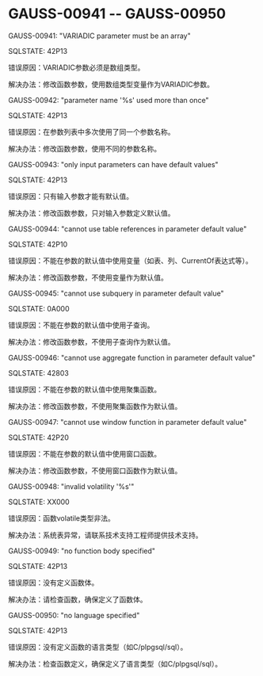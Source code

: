 # GAUSS-00941 -- GAUSS-00950

GAUSS-00941: "VARIADIC parameter must be an array"

SQLSTATE: 42P13

错误原因：VARIADIC参数必须是数组类型。

解决办法：修改函数参数，使用数组类型变量作为VARIADIC参数。

GAUSS-00942: "parameter name '%s' used more than once"

SQLSTATE: 42P13

错误原因：在参数列表中多次使用了同一个参数名称。

解决办法：修改函数参数，使用不同的参数名称。

GAUSS-00943: "only input parameters can have default values"

SQLSTATE: 42P13

错误原因：只有输入参数才能有默认值。

解决办法：修改函数参数，只对输入参数定义默认值。

GAUSS-00944: "cannot use table references in parameter default value"

SQLSTATE: 42P10

错误原因：不能在参数的默认值中使用变量（如表、列、CurrentOf表达式等）。

解决办法：修改函数参数，不使用变量作为默认值。

GAUSS-00945: "cannot use subquery in parameter default value"

SQLSTATE: 0A000

错误原因：不能在参数的默认值中使用子查询。

解决办法：修改函数参数，不使用子查询作为默认值。

GAUSS-00946: "cannot use aggregate function in parameter default value"

SQLSTATE: 42803

错误原因：不能在参数的默认值中使用聚集函数。

解决办法：修改函数参数，不使用聚集函数作为默认值。

GAUSS-00947: "cannot use window function in parameter default value"

SQLSTATE: 42P20

错误原因：不能在参数的默认值中使用窗口函数。

解决办法：修改函数参数，不使用窗口函数作为默认值。

GAUSS-00948: "invalid volatility '%s'"

SQLSTATE: XX000

错误原因：函数volatile类型非法。

解决办法：系统表异常，请联系技术支持工程师提供技术支持。

GAUSS-00949: "no function body specified"

SQLSTATE: 42P13

错误原因：没有定义函数体。

解决办法：请检查函数，确保定义了函数体。

GAUSS-00950: "no language specified"

SQLSTATE: 42P13

错误原因：没有定义函数的语言类型（如C/plpgsql/sql）。

解决办法：检查函数定义，确保定义了语言类型（如C/plpgsql/sql）。

